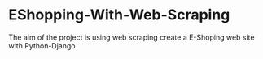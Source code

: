 # EShopping-With-Web-Scraping
The aim of the project is using web scraping create a E-Shoping web site with Python-Django
